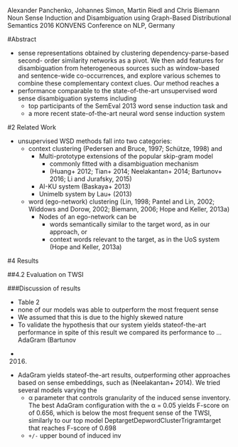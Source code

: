 Alexander Panchenko, Johannes Simon, Martin Riedl and Chris Biemann
Noun Sense Induction and Disambiguation
  using Graph-Based Distributional Semantics
2016 KONVENS Conference on NLP, Germany

#Abstract

* sense representations obtained by clustering dependency-parse-based second-
  order similarity networks as a pivot. We then add features for disambiguation
  from heterogeneous sources such as window-based and sentence-wide
  co-occurrences, and explore various schemes to combine these complementary
  context clues. Our method reaches a
* performance comparable to the state-of-the-art unsupervised word sense
  disambiguation systems including
  * top participants of the SemEval 2013 word sense induction task and
  * a more recent state-of-the-art neural word sense induction system

#2 Related Work

* unsupervised WSD methods fall into two categories:
  * context clustering (Pedersen and Bruce, 1997; Schütze, 1998) and
    * Multi-prototype extensions of the popular skip-gram model
      * commonly fitted with a disambiguation mechanism
      * (Huang+ 2012; Tian+ 2014; Neelakantan+ 2014;
        Bartunov+ 2016; Li and Jurafsky, 2015)
    * AI-KU system (Baskaya+ 2013)
    * Unimelb system by Lau+ (2013)
  * word (ego-network) clustering (Lin, 1998; Pantel and Lin, 2002; 
    Widdows and Dorow, 2002; Biemann, 2006; Hope and Keller, 2013a)
      * Nodes of an ego-network can be 
        * words semantically similar to the target word, as in our approach, or
        * context words relevant to the target, as in the UoS system 
          (Hope and Keller, 2013a)

#4 Results

##4.2 Evaluation on TWSI

###Discussion of results

* Table 2
* none of our models was able to outperform the most frequent sense
* We assumed that this is due to the highly skewed nature
* To validate the hypothesis that our system yields stateof-the-art performance
  in spite of this result  we compared its performance to ... AdaGram (Bartunov
 + 2016)
* AdaGram yields stateof-the-art results, outperforming other approaches based
  on sense embeddings, such as (Neelakantan+ 2014). We tried several
  models varying the
  * α parameter that controls granularity of the induced sense inventory. The
    best AdaGram configuration with the α = 0.05 yields F-score on of 0.656,
    which is below the most frequent sense of the TWSI, similarly to our top
    model DeptargetDepwordClusterTrigramtarget that reaches F-score of 0.698
  * `+/-` upper bound of induced inv
